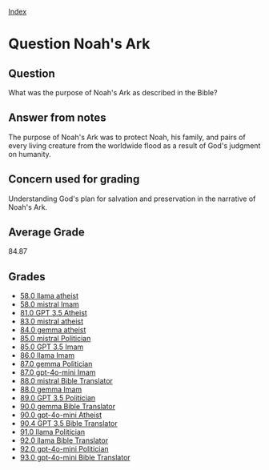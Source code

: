 
[Index](../../index.md)
# Question Noah's Ark
## Question
What was the purpose of Noah's Ark as described in the Bible?

## Answer from notes
The purpose of Noah's Ark was to protect Noah, his family, and pairs of every living creature from the worldwide flood as a result of God's judgment on humanity.

## Concern used for grading
Understanding God's plan for salvation and preservation in the narrative of Noah's Ark.

## Average Grade
84.87

## Grades
 * [58.0 llama atheist](../answers/llama_atheist/Noah_s_Ark.md)
 * [58.0 mistral Imam](../answers/mistral_Imam/Noah_s_Ark.md)
 * [81.0 GPT 3.5 Atheist](../answers/GPT_3.5_Atheist/Noah_s_Ark.md)
 * [83.0 mistral atheist](../answers/mistral_atheist/Noah_s_Ark.md)
 * [84.0 gemma atheist](../answers/gemma_atheist/Noah_s_Ark.md)
 * [85.0 mistral Politician](../answers/mistral_Politician/Noah_s_Ark.md)
 * [85.0 GPT 3.5 Imam](../answers/GPT_3.5_Imam/Noah_s_Ark.md)
 * [86.0 llama Imam](../answers/llama_Imam/Noah_s_Ark.md)
 * [87.0 gemma Politician](../answers/gemma_Politician/Noah_s_Ark.md)
 * [87.0 gpt-4o-mini Imam](../answers/gpt-4o-mini_Imam/Noah_s_Ark.md)
 * [88.0 mistral Bible Translator](../answers/mistral_Bible_Translator/Noah_s_Ark.md)
 * [88.0 gemma Imam](../answers/gemma_Imam/Noah_s_Ark.md)
 * [89.0 GPT 3.5 Politician](../answers/GPT_3.5_Politician/Noah_s_Ark.md)
 * [90.0 gemma Bible Translator](../answers/gemma_Bible_Translator/Noah_s_Ark.md)
 * [90.0 gpt-4o-mini Atheist](../answers/gpt-4o-mini_Atheist/Noah_s_Ark.md)
 * [90.4 GPT 3.5 Bible Translator](../answers/GPT_3.5_Bible_Translator/Noah_s_Ark.md)
 * [91.0 llama Politician](../answers/llama_Politician/Noah_s_Ark.md)
 * [92.0 llama Bible Translator](../answers/llama_Bible_Translator/Noah_s_Ark.md)
 * [92.0 gpt-4o-mini Politician](../answers/gpt-4o-mini_Politician/Noah_s_Ark.md)
 * [93.0 gpt-4o-mini Bible Translator](../answers/gpt-4o-mini_Bible_Translator/Noah_s_Ark.md)

